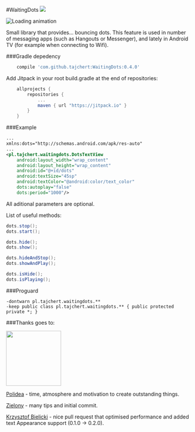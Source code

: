 #WaitingDots
[![](https://jitpack.io/v/KevenT/WaitingDots.svg)](https://jitpack.io/#KevenT/WaitingDots)

![Loading animation](https://raw.githubusercontent.com/KevenT/WaitingDots/master/images/dotsLoadingAnimation.gif)

Small library that provides... bouncing dots. This feature is used in number of messaging apps (such as Hangouts or Messenger), and lately in Android TV (for example when connecting to Wifi).


###Gradle depedency
```gradle
    compile 'com.github.tajchert:WaitingDots:0.4.0'
```
Add Jitpack in your root build.gradle at the end of repositories:
```gradle
	allprojects {
		repositories {
			...
			maven { url "https://jitpack.io" }
		}
	}
```


###Example
```xml
...
xmlns:dots="http://schemas.android.com/apk/res-auto"
...
<pl.tajchert.waitingdots.DotsTextView
    android:layout_width="wrap_content"
    android:layout_height="wrap_content"
    android:id="@+id/dots"
    android:textSize="45sp"
    android:textColor="@android:color/text_color"
    dots:autoplay="false"
    dots:period="1000"/>
```
All aditional parameters are optional.

List of useful methods:
```java
dots.stop();
dots.start();

dots.hide();
dots.show();

dots.hideAndStop();
dots.showAndPlay();

dots.isHide();
dots.isPlaying();
```


###Proguard
```
-dontwarn pl.tajchert.waitingdots.**
-keep public class pl.tajchert.waitingdots.** { public protected private *; }
```


###Thanks goes to:

<img src="images/polideaLogo.jpg" width="150" height="150"/>

[Polidea](https://www.polidea.com/) - time, atmosphere and motivation to create outstanding things.

[Zielony](https://github.com/ZieIony) - many tips and initial commit.

[Krzysztof Bielicki](https://github.com/krzysiekbielicki) - nice pull request that optimised performance and added text Appearance support (0.1.0 -> 0.2.0).
